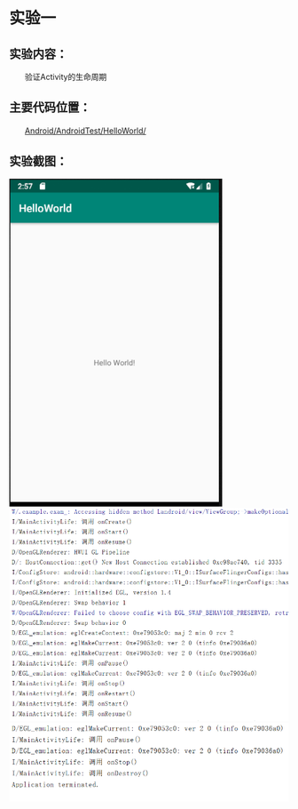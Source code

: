 # 实验一
## **实验内容：**
　　验证Activity的生命周期   

## **主要代码位置：**  
　　[Android/AndroidTest/HelloWorld/
](https://github.com/CunmingChen/Android/tree/master/AndroidTest/HelloWorld)  
  
## **实验截图：**
![Alt](https://github.com/CunmingChen/HelloWorld/blob/master//hello.png?raw=true#pic_center)  
![Alt](https://github.com/CunmingChen/HelloWorld/blob/master/QQ截图20190318220241.png?raw=true#pic_center)
![Alt](https://github.com/CunmingChen/HelloWorld/blob/master/QQ截图20190318220351.png?raw=true#pic_center)  

